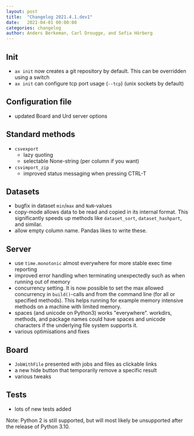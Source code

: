 ```yaml
---
layout: post
title:  "Changelog 2021.4.1.dev1"
date:   2021-04-01 00:00:00
categories: changelog
author: Anders Berkeman, Carl Drougge, and Sofia Hörberg
---
```


## Init
- `ax init` now creates a git repository by default.  This can be overridden using a switch
- `ax init` can configure tcp port usage (`--tcp`) (unix sockets by default)

## Configuration file
- updated Board and Urd server options

## Standard methods
- `csvexport`
  - lazy quoting
  - selectable None-string (per column if you want)
- `csvimport_zip`
  - improved status messaging when pressing CTRL-T

## Datasets
- bugfix in dataset `min`/`max` and `NaN`-values
- copy-mode allows data to be read and copied in its internal format.
  This significantly speeds up methods like `dataset_sort`, `dataset_hashpart`, and similar.
- allow empty column name.
  Pandas likes to write these.

## Server
- use `time.monotonic` almost everywhere for more stable exec time
  reporting
- improved error handling when terminating unexpectedly
  such as when running out of memory
- concurrency setting.
  It is now possible to set the max allowed concurrency in
  `build()`-calls and from the command line (for all or specified
  methods).  This helps running for example memory intensive
  methods on a machine with limited memory.
- spaces (and unicode on Python3) works "everywhere".
  workdirs, methods, and package names could have spaces and unicode
  characters if the underlying file system supports it.
- various optimisations and fixes

## Board
- `JobWithFile` presented with jobs and files as clickable links
- a new hide button that temporarily remove a specific result
- various tweaks

## Tests
- lots of new tests added

Note: Python 2 is still supported, but will most likely be unsupported
after the release of Python 3.10.
